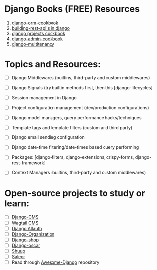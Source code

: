 # Django Books (FREE) Resources
1. [django-orm-cookbook](https://books.agiliq.com/projects/django-orm-cookbook/en/latest/)
2. [building-rest-api's in django](https://books.agiliq.com/projects/django-api-polls-tutorial/en/latest/)
3. [django projects cookbook](https://books.agiliq.com/projects/djenofdjango/en/latest/)
4. [django-admin-cookbook](https://books.agiliq.com/projects/django-admin-cookbook/en/latest/)
5. [django-multitenancy](https://books.agiliq.com/projects/django-multi-tenant/)


# Topics and Resources:
- [ ] Django Middlewares (builtins, third-party and custom middlewares)
- [ ] Django Signals (try builtin methods first, then this [django-lifecycles]
- [ ] Session management in Django
- [ ] Project configuration management (dev/production configurations)
- [ ] Django model managers, query performance hacks/techniques
- [ ] Template tags and template filters (custom and third party)
- [ ] Django email sending configuration
- [ ] Django date-time filtering/date-times based query performing
- [ ] Packages: [django-filters, django-extensions, crispy-forms, django-rest-framework]
- [ ] Context Managers  (builtins, third-party and custom middlewares)


# Open-source projects to study or learn:
- [ ] [Django-CMS](https://github.com/django-cms/django-cms)
- [ ] [Wagtail CMS](https://github.com/wagtail/wagtail/)
- [ ] [Django Allauth](https://github.com/pennersr/django-allauth/)
- [ ] [Django-Organization](https://github.com/bennylope/django-organizations/)
- [ ] [Django-shop](https://github.com/awesto/django-shop)
- [ ] [Django-oscar](https://github.com/django-oscar/django-oscar)
- [ ] [Shuup](https://github.com/shuup/shuup)
- [ ] [Saleor](https://github.com/saleor/saleor)
- [ ] Read through [Awesome-Django](https://github.com/wsvincent/awesome-django) repository
